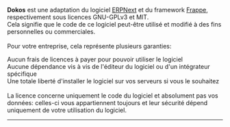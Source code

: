 __Dokos__ est une adaptation du logiciel <a class="text-dokosBlue-default"  href="https://erpnext.org" target="_blank" rel="noopener">ERPNext</a> et du framework <a class="text-dokosBlue-default"  href="https://frappe.io" target="_blank" rel="noopener">Frappe</a>, respectivement sous licences GNU-GPLv3 et MIT.  
Cela signifie que le code de ce logiciel peut-être utilisé et modifié à des fins personnelles ou commerciales.  
<br>
Pour votre entreprise, cela représente plusieurs garanties:
<div class="ml-auto">
  <div class="mt-4">
    <i class="inline-block mr-8 uil uil-check text-dokosBlue-default" ></i>
    Aucun frais de licences à payer pour pouvoir utiliser le logiciel
  </div>
  <div>
    <i class="inline-block mr-8 uil uil-check text-dokosBlue-default" ></i>
    Aucune dépendance vis à vis de l'éditeur du logiciel ou d'un intégrateur spécifique
  </div>
  <div>
    <i class="inline-block mr-8 uil uil-check text-dokosBlue-default" ></i>
    Une totale liberté d'installer le logiciel sur vos serveurs si vous le souhaitez
  </div>
</div>

<br>
La licence concerne uniquement le code du logiciel et absolument pas vos données: celles-ci vous appartiennent toujours et leur sécurité dépend uniquement de votre utilisation du logiciel.


<hr class="border-dokosBlue-default border w-32 my-8 mx-auto">